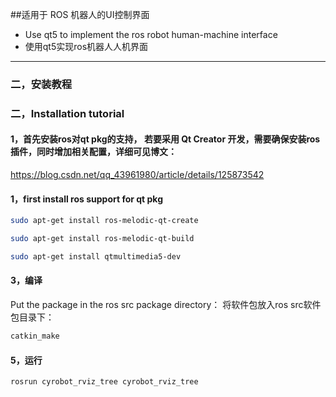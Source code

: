 ##适用于 ROS 机器人的UI控制界面
- Use qt5 to implement the ros robot human-machine interface
- 使用qt5实现ros机器人人机界面

***

### 二，安装教程
### 二，Installation tutorial
#### 1，首先安装ros对qt pkg的支持， 若要采用 Qt Creator 开发，需要确保安装ros插件，同时增加相关配置，详细可见博文：
https://blog.csdn.net/qq_43961980/article/details/125873542
#### 1，first install ros support for qt pkg
``` bash
sudo apt-get install ros-melodic-qt-create
```

``` bash
sudo apt-get install ros-melodic-qt-build
```
``` bash
sudo apt-get install qtmultimedia5-dev
```

#### 3，编译
Put the package in the ros src package directory：
将软件包放入ros src软件包目录下：
``` bash
catkin_make
```
#### 5，运行
``` bash
rosrun cyrobot_rviz_tree cyrobot_rviz_tree
```
